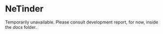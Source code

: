# NeTinder

Temporarily unavailable. Please consult development report, for now, inside the *docs* folder.